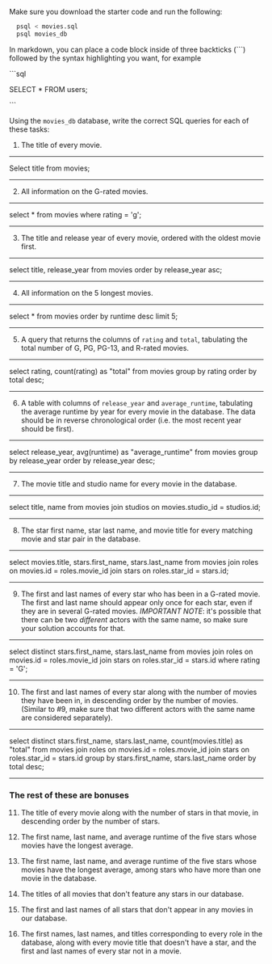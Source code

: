 Make sure you download the starter code and run the following:

```sh
  psql < movies.sql
  psql movies_db
```

In markdown, you can place a code block inside of three backticks (```) followed by the syntax highlighting you want, for example

\```sql

SELECT \* FROM users;

\```

Using the `movies_db` database, write the correct SQL queries for each of these tasks:

1.  The title of every movie.

***
Select title from movies;
***

2.  All information on the G-rated movies.

***
select *  from  movies where rating = 'g';
***
3.  The title and release year of every movie, ordered with the
    oldest movie first.

***
select title, release_year from movies order by release_year asc;  
*** 
4.  All information on the 5 longest movies.

***
select * from movies order by runtime desc limit 5;
***

5.  A query that returns the columns of `rating` and `total`, tabulating the
    total number of G, PG, PG-13, and R-rated movies.

***
select rating, count(rating) as "total" from movies group by rating order by total desc;
***

6.  A table with columns of `release_year` and `average_runtime`,
    tabulating the average runtime by year for every movie in the database. The data should be in reverse chronological order (i.e. the most recent year should be first).

***
select release_year, avg(runtime) as "average_runtime" from movies group by release_year order by release_year desc;
***


7.  The movie title and studio name for every movie in the
    database.

***
select title, name from movies join studios on movies.studio_id = studios.id;
***


8.  The star first name, star last name, and movie title for every
    matching movie and star pair in the database.

***
select movies.title, stars.first_name, stars.last_name from movies join roles on movies.id = roles.movie_id join stars on roles.star_id = stars.id;
***

9.  The first and last names of every star who has been in a G-rated movie. The first and last name should appear only once for each star, even if they are in several G-rated movies. *IMPORTANT NOTE*: it's possible that there can be two *different* actors with the same name, so make sure your solution accounts for that.

***
select distinct stars.first_name, stars.last_name from movies join roles on movies.id = roles.movie_id join stars on roles.star_id = stars.id where rating = 'G';
***

10. The first and last names of every star along with the number
    of movies they have been in, in descending order by the number of movies. (Similar to #9, make sure
    that two different actors with the same name are considered separately).


***
select distinct stars.first_name, stars.last_name, count(movies.title) as "total" from movies join roles on movies.id = roles.movie_id join 
stars on roles.star_id = stars.id group by stars.first_name, stars.last_name order by total desc;
***
### The rest of these are bonuses

11. The title of every movie along with the number of stars in
    that movie, in descending order by the number of stars.

12. The first name, last name, and average runtime of the five
    stars whose movies have the longest average.

13. The first name, last name, and average runtime of the five
    stars whose movies have the longest average, among stars who have more than one movie in the database.

14. The titles of all movies that don't feature any stars in our
    database.

15. The first and last names of all stars that don't appear in any movies in our database.

16. The first names, last names, and titles corresponding to every
    role in the database, along with every movie title that doesn't have a star, and the first and last names of every star not in a movie.
